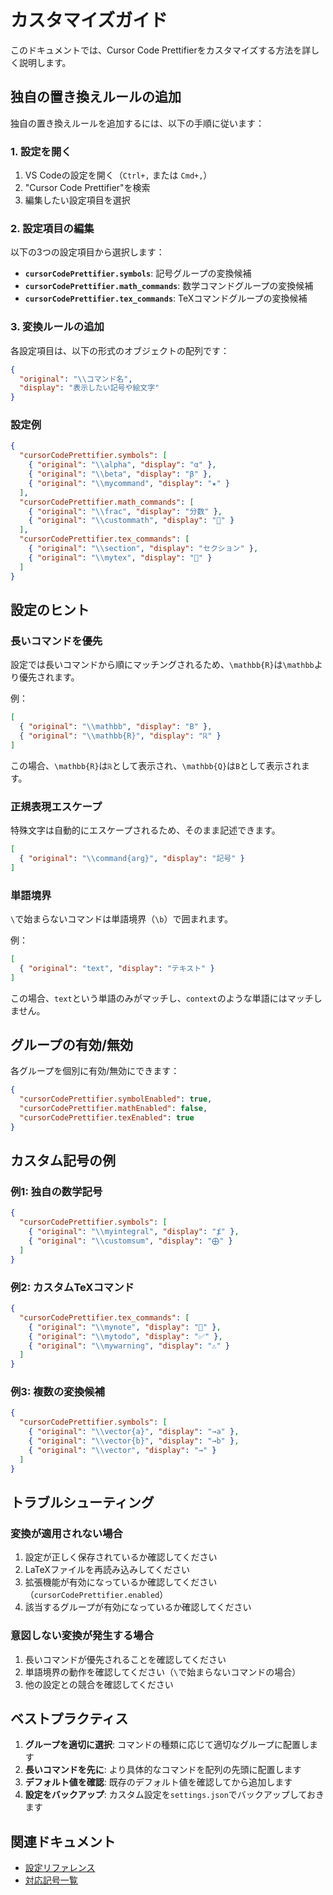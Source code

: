 # カスタマイズガイド

このドキュメントでは、Cursor Code Prettifierをカスタマイズする方法を詳しく説明します。

## 独自の置き換えルールの追加

独自の置き換えルールを追加するには、以下の手順に従います：

### 1. 設定を開く

1. VS Codeの設定を開く（`Ctrl+,` または `Cmd+,`）
2. "Cursor Code Prettifier"を検索
3. 編集したい設定項目を選択

### 2. 設定項目の編集

以下の3つの設定項目から選択します：

- **`cursorCodePrettifier.symbols`**: 記号グループの変換候補
- **`cursorCodePrettifier.math_commands`**: 数学コマンドグループの変換候補
- **`cursorCodePrettifier.tex_commands`**: TeXコマンドグループの変換候補

### 3. 変換ルールの追加

各設定項目は、以下の形式のオブジェクトの配列です：

```json
{
  "original": "\\コマンド名",
  "display": "表示したい記号や絵文字"
}
```

### 設定例

```json
{
  "cursorCodePrettifier.symbols": [
    { "original": "\\alpha", "display": "α" },
    { "original": "\\beta", "display": "β" },
    { "original": "\\mycommand", "display": "★" }
  ],
  "cursorCodePrettifier.math_commands": [
    { "original": "\\frac", "display": "分数" },
    { "original": "\\custommath", "display": "🔢" }
  ],
  "cursorCodePrettifier.tex_commands": [
    { "original": "\\section", "display": "セクション" },
    { "original": "\\mytex", "display": "📝" }
  ]
}
```

## 設定のヒント

### 長いコマンドを優先

設定では長いコマンドから順にマッチングされるため、`\mathbb{R}`は`\mathbb`より優先されます。

例：
```json
[
  { "original": "\\mathbb", "display": "B" },
  { "original": "\\mathbb{R}", "display": "ℝ" }
]
```

この場合、`\mathbb{R}`は`ℝ`として表示され、`\mathbb{Q}`は`B`として表示されます。

### 正規表現エスケープ

特殊文字は自動的にエスケープされるため、そのまま記述できます。

```json
[
  { "original": "\\command{arg}", "display": "記号" }
]
```

### 単語境界

`\`で始まらないコマンドは単語境界（`\b`）で囲まれます。

例：
```json
[
  { "original": "text", "display": "テキスト" }
]
```

この場合、`text`という単語のみがマッチし、`context`のような単語にはマッチしません。

## グループの有効/無効

各グループを個別に有効/無効にできます：

```json
{
  "cursorCodePrettifier.symbolEnabled": true,
  "cursorCodePrettifier.mathEnabled": false,
  "cursorCodePrettifier.texEnabled": true
}
```

## カスタム記号の例

### 例1: 独自の数学記号

```json
{
  "cursorCodePrettifier.symbols": [
    { "original": "\\myintegral", "display": "⨋" },
    { "original": "\\customsum", "display": "⨁" }
  ]
}
```

### 例2: カスタムTeXコマンド

```json
{
  "cursorCodePrettifier.tex_commands": [
    { "original": "\\mynote", "display": "📌" },
    { "original": "\\mytodo", "display": "✅" },
    { "original": "\\mywarning", "display": "⚠️" }
  ]
}
```

### 例3: 複数の変換候補

```json
{
  "cursorCodePrettifier.symbols": [
    { "original": "\\vector{a}", "display": "→a" },
    { "original": "\\vector{b}", "display": "→b" },
    { "original": "\\vector", "display": "→" }
  ]
}
```

## トラブルシューティング

### 変換が適用されない場合

1. 設定が正しく保存されているか確認してください
2. LaTeXファイルを再読み込みしてください
3. 拡張機能が有効になっているか確認してください（`cursorCodePrettifier.enabled`）
4. 該当するグループが有効になっているか確認してください

### 意図しない変換が発生する場合

1. 長いコマンドが優先されることを確認してください
2. 単語境界の動作を確認してください（`\`で始まらないコマンドの場合）
3. 他の設定との競合を確認してください

## ベストプラクティス

1. **グループを適切に選択**: コマンドの種類に応じて適切なグループに配置します
2. **長いコマンドを先に**: より具体的なコマンドを配列の先頭に配置します
3. **デフォルト値を確認**: 既存のデフォルト値を確認してから追加します
4. **設定をバックアップ**: カスタム設定を`settings.json`でバックアップしておきます

## 関連ドキュメント

- [設定リファレンス](configuration.md)
- [対応記号一覧](supported-symbols.md)


